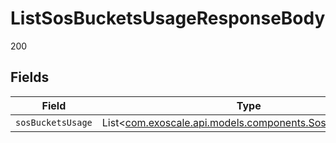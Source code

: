 # ListSosBucketsUsageResponseBody

200


## Fields

| Field                                                                                                | Type                                                                                                 | Required                                                                                             | Description                                                                                          |
| ---------------------------------------------------------------------------------------------------- | ---------------------------------------------------------------------------------------------------- | ---------------------------------------------------------------------------------------------------- | ---------------------------------------------------------------------------------------------------- |
| `sosBucketsUsage`                                                                                    | List<[com.exoscale.api.models.components.SosBucketUsage](../../models/components/SosBucketUsage.md)> | :heavy_minus_sign:                                                                                   | N/A                                                                                                  |